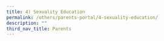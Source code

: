 ```yaml
---
title: 4) Sexuality Education
permalink: /others/parents-portal/4-sexuality-education/
description: ""
third_nav_title: Parents
---
```

